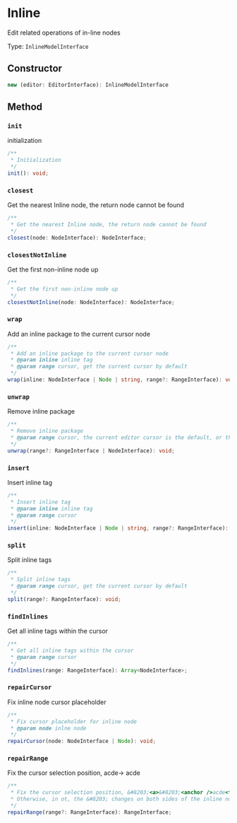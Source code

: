 # Inline

Edit related operations of in-line nodes

Type: `InlineModelInterface`

## Constructor

```ts
new (editor: EditorInterface): InlineModelInterface
```

## Method

### `init`

initialization

```ts
/**
 * Initialization
 */
init(): void;
```

### `closest`

Get the nearest Inline node, the return node cannot be found

```ts
/**
 * Get the nearest Inline node, the return node cannot be found
 */
closest(node: NodeInterface): NodeInterface;
```

### `closestNotInline`

Get the first non-inline node up

```ts
/**
 * Get the first non-inline node up
 */
closestNotInline(node: NodeInterface): NodeInterface;
```

### `wrap`

Add an inline package to the current cursor node

```ts
/**
 * Add an inline package to the current cursor node
 * @param inline inline tag
 * @param range cursor, get the current cursor by default
 */
wrap(inline: NodeInterface | Node | string, range?: RangeInterface): void;
```

### `unwrap`

Remove inline package

```ts
/**
 * Remove inline package
 * @param range cursor, the current editor cursor is the default, or the inline node that needs to be removed
 */
unwrap(range?: RangeInterface | NodeInterface): void;
```

### `insert`

Insert inline tag

```ts
/**
 * Insert inline tag
 * @param inline inline tag
 * @param range cursor
 */
insert(inline: NodeInterface | Node | string, range?: RangeInterface): void;
```

### `split`

Split inline tags

```ts
/**
 * Split inline tags
 * @param range cursor, get the current cursor by default
 */
split(range?: RangeInterface): void;
```

### `findInlines`

Get all inline tags within the cursor

```ts
/**
 * Get all inline tags within the cursor
 * @param range cursor
 */
findInlines(range: RangeInterface): Array<NodeInterface>;
```

### `repairCursor`

Fix inline node cursor placeholder

```ts
/**
 * Fix cursor placeholder for inline node
 * @param node inlne node
 */
repairCursor(node: NodeInterface | Node): void;
```

### `repairRange`

Fix the cursor selection position, &#8203;<a>&#8203;<anchor />acde<focus />&#8203;</a>&#8203; -><anchor />&#8203;<a> &#8203;acde&#8203;</a>&#8203;<focus />

```ts
/**
 * Fix the cursor selection position, &#8203;<a>&#8203;<anchor />acde<focus />&#8203;</a>&#8203; -><anchor />&#8203;<a >&#8203;acde&#8203;</a>&#8203;<focus />
 * Otherwise, in ot, the &#8203; changes on both sides of the inline node may not be applied correctly
 */
repairRange(range?: RangeInterface): RangeInterface;
```
